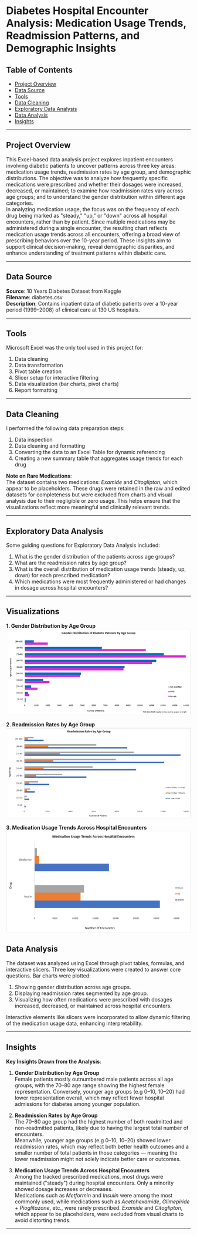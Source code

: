 # Diabetes Hospital Encounter Analysis: Medication Usage Trends, Readmission Patterns, and Demographic Insights

## Table of Contents
- [Project Overview](#project-overview)
- [Data Source](#data-source)
- [Tools](#tools)
- [Data Cleaning](#data-cleaning)
- [Exploratory Data Analysis](#exploratory-data-analysis)
- [Data Analysis](#data-analysis)
- [Insights](#insights)

---

## Project Overview
This Excel-based data analysis project explores inpatient encounters involving diabetic patients to uncover patterns across three key areas: medication usage trends, readmission rates by age group, and demographic distributions. The objective was to analyze how frequently specific medications were prescribed and whether their dosages were increased, decreased, or maintained; to examine how readmission rates vary across age groups; and to understand the gender distribution within different age categories.  
In analyzing medication usage, the focus was on the frequency of each drug being marked as "steady," "up," or "down" across all hospital encounters, rather than by patient. Since multiple medications may be administered during a single encounter, the resulting chart reflects medication usage trends across all encounters, offering a broad view of prescribing behaviors over the 10-year period. These insights aim to support clinical decision-making, reveal demographic disparities, and enhance understanding of treatment patterns within diabetic care.

---

## Data Source
**Source**: 10 Years Diabetes Dataset from Kaggle  
**Filename**: diabetes.csv  
**Description**: Contains inpatient data of diabetic patients over a 10-year period (1999–2008) of clinical care at 130 US hospitals.

---

## Tools
Microsoft Excel was the only tool used in this project for:
1. Data cleaning  
2. Data transformation  
3. Pivot table creation  
4. Slicer setup for interactive filtering  
5. Data visualization (bar charts, pivot charts)  
6. Report formatting  

---

## Data Cleaning
I performed the following data preparation steps:
1. Data inspection  
2. Data cleaning and formatting  
3. Converting the data to an Excel Table for dynamic referencing  
4. Creating a new summary table that aggregates usage trends for each drug  

**Note on Rare Medications**:  
The dataset contains two medications: *Examide* and *Citoglipton*, which appear to be placeholders. These drugs were retained in the raw and edited datasets for completeness but were excluded from charts and visual analysis due to their negligible or zero usage. This helps ensure that the visualizations reflect more meaningful and clinically relevant trends.

---

## Exploratory Data Analysis
Some guiding questions for Exploratory Data Analysis included:
1. What is the gender distribution of the patients across age groups?  
2. What are the readmission rates by age group?  
3. What is the overall distribution of medication usage trends (steady, up, down) for each prescribed medication?  
4. Which medications were most frequently administered or had changes in dosage across hospital encounters?

---

## Visualizations

**1. Gender Distribution by Age Group**  
![Gender Distribution by Age Group](./Gender%20by%20Age%20Group.png)

**2. Readmission Rates by Age Group**  
![Readmission by Age Group](./Readmission%20by%20Age%20Group.png)

**3. Medication Usage Trends Across Hospital Encounters**  
![Medication Usage Trends](./Medication%20Usage%20Trends.png)


## Data Analysis

The dataset was analyzed using Excel through pivot tables, formulas, and interactive slicers. Three key visualizations were created to answer core questions. Bar charts were plotted:
1. Showing gender distribution across age groups.  
2. Displaying readmission rates segmented by age group.  
3. Visualizing how often medications were prescribed with dosages increased, decreased, or maintained across hospital encounters.  

Interactive elements like slicers were incorporated to allow dynamic filtering of the medication usage data, enhancing interpretability.

---

## Insights
**Key Insights Drawn from the Analysis**:
1. **Gender Distribution by Age Group**  
   Female patients mostly outnumbered male patients across all age groups, with the 70–80 age range showing the highest female representation. Conversely, younger age groups (e.g 0–10, 10–20) had lower representation overall, which may reflect fewer hospital admissions for diabetes among younger population.

2. **Readmission Rates by Age Group**  
   The 70–80 age group had the highest number of both readmitted and non-readmitted patients, likely due to having the largest total number of encounters.  
   Meanwhile, younger age groups (e.g 0–10, 10–20) showed lower readmission rates, which may reflect both better health outcomes and a smaller number of total patients in those categories — meaning the lower readmission might not solely indicate better care or outcomes.

3. **Medication Usage Trends Across Hospital Encounters**  
   Among the tracked prescribed medications, most drugs were maintained ("steady") during hospital encounters. Only a minority showed dosage increases or decreases.  
   Medications such as *Metformin* and *Insulin* were among the most commonly used, while medications such as *Acetohexamide*, *Glimepiride + Pioglitazone*, etc., were rarely prescribed. *Examide* and *Citoglipton*, which appear to be placeholders, were excluded from visual charts to avoid distorting trends.

---
